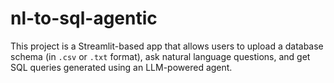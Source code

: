 # nl-to-sql-agentic
This project is a Streamlit-based app that allows users to upload a database schema (in `.csv` or `.txt` format), ask natural language questions, and get SQL queries generated using an LLM-powered agent.

